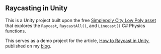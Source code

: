 ## Raycasting in Unity

This is a Unity project built upon the free [Simplepoly City Low Poly asset](https://assetstore.unity.com/packages/3d/environments/simplepoly-city-low-poly-assets-58899) that explores the `Raycast`, `RaycastAll()`, and `Linecast()` C# Physics functions.

This serves as a demo project for the article, [How to Raycast in Unity](https://aniekan.blog/2023/09/15/how-to-raycast-in-unity), published on my [blog](https://aniekan.blog). 
